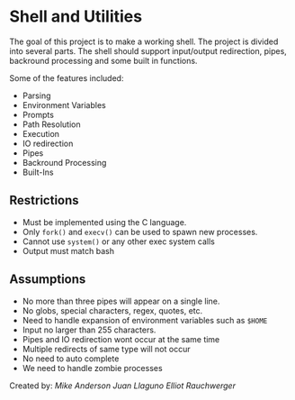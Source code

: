 # Shell and Utilities
The goal of this project is to make a working shell. The project is divided into several parts. The shell should support input/output redirection, pipes, backround processing and some built in functions.

Some of the features included:
- Parsing
- Environment Variables
- Prompts
- Path Resolution
- Execution
- IO redirection
- Pipes
- Backround Processing
- Built-Ins

## Restrictions
- Must be implemented using the C language.
- Only `fork()` and `execv()` can be used to spawn new processes.
- Cannot use `system()` or any other exec system calls
- Output must match bash
  
## Assumptions
- No more than three pipes will appear on a single line.
- No globs, special characters, regex, quotes, etc.
- Need to handle expansion of environment variables such as `$HOME`
- Input no larger than 255 characters.
- Pipes and IO redirection wont occur at the same time
- Multiple redirects of same type will not occur
- No need to auto complete
- We need to handle zombie processes


Created by:
*_Mike Anderson_*
*_Juan Llaguno_* 
*_Elliot Rauchwerger_*
